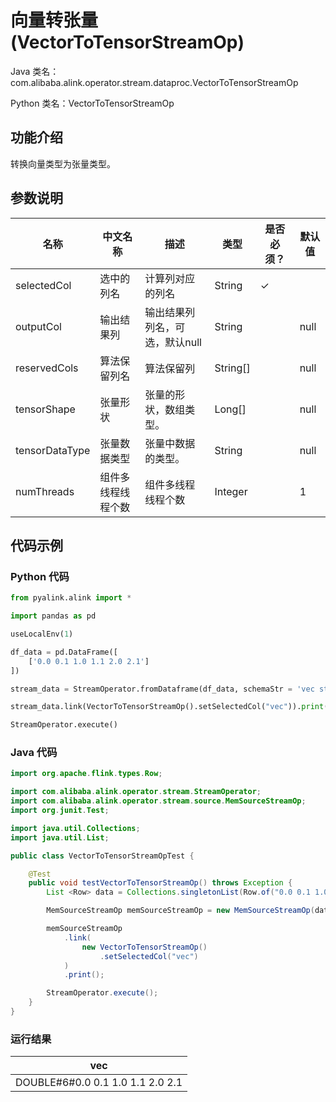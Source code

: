 # 向量转张量 (VectorToTensorStreamOp)
Java 类名：com.alibaba.alink.operator.stream.dataproc.VectorToTensorStreamOp

Python 类名：VectorToTensorStreamOp


## 功能介绍
转换向量类型为张量类型。

## 参数说明

| 名称 | 中文名称 | 描述 | 类型 | 是否必须？ | 默认值 |
| --- | --- | --- | --- | --- | --- |
| selectedCol | 选中的列名 | 计算列对应的列名 | String | ✓ |  |
| outputCol | 输出结果列 | 输出结果列列名，可选，默认null | String |  | null |
| reservedCols | 算法保留列名 | 算法保留列 | String[] |  | null |
| tensorShape | 张量形状 | 张量的形状，数组类型。 | Long[] |  | null |
| tensorDataType | 张量数据类型 | 张量中数据的类型。 | String |  | null |
| numThreads | 组件多线程线程个数 | 组件多线程线程个数 | Integer |  | 1 |


## 代码示例
### Python 代码
```python
from pyalink.alink import *

import pandas as pd

useLocalEnv(1)

df_data = pd.DataFrame([
    ['0.0 0.1 1.0 1.1 2.0 2.1']
])

stream_data = StreamOperator.fromDataframe(df_data, schemaStr = 'vec string')

stream_data.link(VectorToTensorStreamOp().setSelectedCol("vec")).print()

StreamOperator.execute()

```
### Java 代码
```java
import org.apache.flink.types.Row;

import com.alibaba.alink.operator.stream.StreamOperator;
import com.alibaba.alink.operator.stream.source.MemSourceStreamOp;
import org.junit.Test;

import java.util.Collections;
import java.util.List;

public class VectorToTensorStreamOpTest {

	@Test
	public void testVectorToTensorStreamOp() throws Exception {
		List <Row> data = Collections.singletonList(Row.of("0.0 0.1 1.0 1.1 2.0 2.1"));

		MemSourceStreamOp memSourceStreamOp = new MemSourceStreamOp(data, "vec string");

		memSourceStreamOp
			.link(
				new VectorToTensorStreamOp()
					.setSelectedCol("vec")
			)
			.print();

		StreamOperator.execute();
	}
}
```

### 运行结果

| vec                              |
|----------------------------------|
| DOUBLE#6#0.0 0.1 1.0 1.1 2.0 2.1 |
